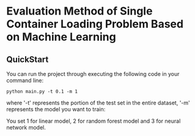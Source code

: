 # Evaluation Method of Single Container Loading Problem Based on Machine Learning

## QuickStart

You can run the project through executing the following code in your command line:

```
python main.py -t 0.1 -m 1
```

where '-t' represents the portion of the test set in the entire dataset, '-m' represents the model you want to train:

You set 1 for linear model, 2 for random forest model and 3 for neural network model.